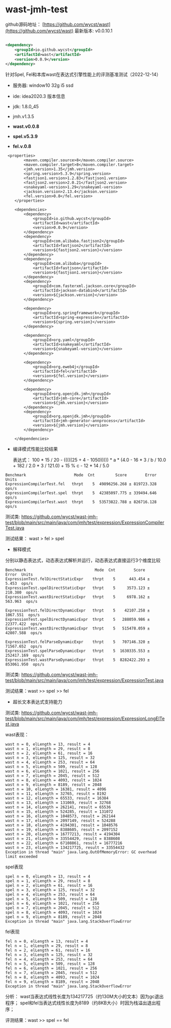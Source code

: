 # wast-jmh-test

github源码地址：
[https://github.com/wycst/wast](https://github.com/wycst/wast) 
最新版本: v0.0.10.1

```xml

<dependency>
    <groupId>io.github.wycst</groupId>
    <artifactId>wast</artifactId>
    <version>0.0.9</version>
</dependency>
```

针对Spel, Fel和本库wast在表达式引擎性能上的评测基准测试（2022-12-14）

- 服务器: window10 32g i5 ssd
- ide: idea2020.3
版本信息

- jdk: 1.8.0_45
- jmh.v1.3.5
- **wast.v0.0.8**
- **spel.v5.3.9**
- **fel.v.0.8**

~~~
 <properties>
        <maven.compiler.source>8</maven.compiler.source>
        <maven.compiler.target>8</maven.compiler.target>
        <jmh.version>1.35</jmh.version>
        <spring.version>5.3.9</spring.version>
        <fastjson1.version>1.2.83</fastjson1.version>
        <fastjson2.version>2.0.21</fastjson2.version>
        <snakeyaml-version>1.29</snakeyaml-version>
        <jackson.version>2.13.4</jackson.version>
        <fel.version>0.8</fel.version>
    </properties>

    <dependencies>
        <dependency>
            <groupId>io.github.wycst</groupId>
            <artifactId>wast</artifactId>
            <version>0.0.9</version>
        </dependency>
        <dependency>
            <groupId>com.alibaba.fastjson2</groupId>
            <artifactId>fastjson2</artifactId>
            <version>${fastjson2.version}</version>
        </dependency>
        <dependency>
            <groupId>com.alibaba</groupId>
            <artifactId>fastjson</artifactId>
            <version>${fastjson1.version}</version>
        </dependency>
        <dependency>
            <groupId>com.fasterxml.jackson.core</groupId>
            <artifactId>jackson-databind</artifactId>
            <version>${jackson.version}</version>
        </dependency>

        <dependency>
            <groupId>org.springframework</groupId>
            <artifactId>spring-expression</artifactId>
            <version>${spring.version}</version>
        </dependency>

        <dependency>
            <groupId>org.yaml</groupId>
            <artifactId>snakeyaml</artifactId>
            <version>${snakeyaml-version}</version>
        </dependency>

        <dependency>
            <groupId>org.eweb4j</groupId>
            <artifactId>fel</artifactId>
            <version>${fel.version}</version>
        </dependency>

        <dependency>
            <groupId>org.openjdk.jmh</groupId>
            <artifactId>jmh-core</artifactId>
            <version>${jmh.version}</version>
        </dependency>
        <dependency>
            <groupId>org.openjdk.jmh</groupId>
            <artifactId>jmh-generator-annprocess</artifactId>
            <version>${jmh.version}</version>
        </dependency>

    </dependencies>
~~~

- 编译模式性能比较结果
  
  表达式： 100 * 15 / 20 - (((((25 + 4 - 1050))))) * a * (4.0 - 16 * 3 / b / 10.0 + 182 / 2.0 * 3 / 121.0) + 15 % c - 12 * 14 / 5.0

~~~
Benchmark                     Mode  Cnt         Score        Error  Units
ExpressionCompilerTest.fel   thrpt    5  49896256.268 ± 819723.328  ops/s
ExpressionCompilerTest.spel  thrpt    5  42385097.775 ± 339494.646  ops/s
ExpressionCompilerTest.wast  thrpt    5  53573822.788 ± 826716.128  ops/s
~~~
测试类: https://github.com/wycst/wast-jmh-test/blob/main/src/main/java/com/jmh/test/expression/ExpressionCompilerTest.java

测试结果： wast > fel > spel <br>

- 解释模式

分别以静态表达式，动态表达式解析并运行，动态表达式直接运行3个维度比较
~~~
Benchmark                              Mode  Cnt        Score        Error  Units
ExpressionTest.felDirectStaticExpr    thrpt    5      443.454 ±      5.453  ops/s
ExpressionTest.spelDirectStaticExpr   thrpt    5     3573.123 ±    210.380  ops/s
ExpressionTest.wastDirectStaticExpr   thrpt    5     6978.162 ±    563.963  ops/s

ExpressionTest.felDirectDynamicExpr   thrpt    5    42107.258 ±   1067.551  ops/s
ExpressionTest.spelDirectDynamicExpr  thrpt    5   288059.986 ±  22377.422  ops/s
ExpressionTest.wastDirectDynamicExpr  thrpt    5   515478.059 ±  42807.588  ops/s

ExpressionTest.felParseDynamicExpr    thrpt    5   707146.320 ±  71567.652  ops/s
ExpressionTest.spelParseDynamicExpr   thrpt    5  1630335.553 ± 252417.169  ops/s
ExpressionTest.wastParseDynamicExpr   thrpt    5  8282422.293 ± 853061.950  ops/s

~~~

测试类: https://github.com/wycst/wast-jmh-test/blob/main/src/main/java/com/jmh/test/expression/ExpressionTest.java

测试结果：wast >> spel >> fel

- 超长文本表达式支持能力

测试类: https://github.com/wycst/wast-jmh-test/blob/main/src/main/java/com/jmh/test/expression/ExpressionLongElTest.java

wast表现：
```
wast n = 0, elLength = 13, result = 4
wast n = 1, elLength = 29, result = 8
wast n = 2, elLength = 61, result = 16
wast n = 3, elLength = 125, result = 32
wast n = 4, elLength = 253, result = 64
wast n = 5, elLength = 509, result = 128
wast n = 6, elLength = 1021, result = 256
wast n = 7, elLength = 2045, result = 512
wast n = 8, elLength = 4093, result = 1024
wast n = 9, elLength = 8189, result = 2048
wast n = 10, elLength = 16381, result = 4096
wast n = 11, elLength = 32765, result = 8192
wast n = 12, elLength = 65533, result = 16384
wast n = 13, elLength = 131069, result = 32768
wast n = 14, elLength = 262141, result = 65536
wast n = 15, elLength = 524285, result = 131072
wast n = 16, elLength = 1048573, result = 262144
wast n = 17, elLength = 2097149, result = 524288
wast n = 18, elLength = 4194301, result = 1048576
wast n = 19, elLength = 8388605, result = 2097152
wast n = 20, elLength = 16777213, result = 4194304
wast n = 21, elLength = 33554429, result = 8388608
wast n = 22, elLength = 67108861, result = 16777216
wast n = 23, elLength = 134217725, result = 33554432
Exception in thread "main" java.lang.OutOfMemoryError: GC overhead limit exceeded
```

spel表现
```
spel n = 0, elLength = 13, result = 4
spel n = 1, elLength = 29, result = 8
spel n = 2, elLength = 61, result = 16
spel n = 3, elLength = 125, result = 32
spel n = 4, elLength = 253, result = 64
spel n = 5, elLength = 509, result = 128
spel n = 6, elLength = 1021, result = 256
spel n = 7, elLength = 2045, result = 512
spel n = 8, elLength = 4093, result = 1024
spel n = 9, elLength = 8189, result = 2048
Exception in thread "main" java.lang.StackOverflowError
```

fel表现

```
fel n = 0, elLength = 13, result = 4
fel n = 1, elLength = 29, result = 8
fel n = 2, elLength = 61, result = 16
fel n = 3, elLength = 125, result = 32
fel n = 4, elLength = 253, result = 64
fel n = 5, elLength = 509, result = 128
fel n = 6, elLength = 1021, result = 256
fel n = 7, elLength = 2045, result = 512
fel n = 8, elLength = 4093, result = 1024
fel n = 9, elLength = 8189, result = 2048
Exception in thread "main" java.lang.StackOverflowError
```
分析：
wast当表达式线性长度为134217725（约130M大小的文本）因为gc退出程序；
spel和fel当表达式线性长度为8189（约8KB大小）时因为栈溢出退出程序；

评测结果：wast >> spel == fel

